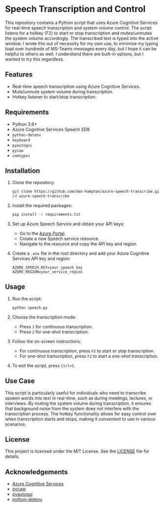 # Speech Transcription and Control

This repository contains a Python script that uses Azure Cognitive Services for real-time speech transcription and system volume control. The script listens for a hotkey (F2) to start or stop transcription and mutes/unmutes the system volume accordingly. The transcribed text is typed into the active window. I wrote this out of necessity for my own use, to minimise my typing load over hundreds of MS-Teams messages every day, but I hope it can be helpful to others as well. I understand there are built-in options, but I wanted to try this regardless. 

## Features

- Real-time speech transcription using Azure Cognitive Services.
- Mute/unmute system volume during transcription.
- Hotkey listener to start/stop transcription.

## Requirements

- Python 3.6+
- Azure Cognitive Services Speech SDK
- `python-dotenv`
- `keyboard`
- `pyautogui`
- `pycaw`
- `comtypes`

## Installation

1. Clone the repository:
    ```sh
    git clone https://github.com/dan-hampton/azure-speech-transcribe.git
    cd azure-speech-transcribe
    ```

2. Install the required packages:
    ```sh
    pip install -r requirements.txt
    ```

3. Set up Azure Speech Service and obtain your API keys:
    - Go to the [Azure Portal](https://portal.azure.com/).
    - Create a new Speech service resource.
    - Navigate to the resource and copy the API key and region.

4. Create a `.env` file in the root directory and add your Azure Cognitive Services API key and region:
    ```env
    AZURE_SPEECH_KEY=your_speech_key
    AZURE_REGION=your_service_region
    ```

## Usage

1. Run the script:
    ```sh
    python speech.py
    ```

2. Choose the transcription mode:
    - Press `1` for continuous transcription.
    - Press `2` for one-shot transcription.

3. Follow the on-screen instructions:
    - For continuous transcription, press `F2` to start or stop transcription.
    - For one-shot transcription, press `F2` to start a one-shot transcription.

4. To exit the script, press `Ctrl+C`.

## Use Case

This script is particularly useful for individuals who need to transcribe spoken words into text in real-time, such as during meetings, lectures, or interviews. By muting the system volume during transcription, it ensures that background noise from the system does not interfere with the transcription process. The hotkey functionality allows for easy control over when transcription starts and stops, making it convenient to use in various scenarios.

## License

This project is licensed under the MIT License. See the [LICENSE](LICENSE) file for details.

## Acknowledgements

- [Azure Cognitive Services](https://azure.microsoft.com/en-us/services/cognitive-services/)
- [pycaw](https://github.com/AndreMiras/pycaw)
- [pyautogui](https://pyautogui.readthedocs.io/en/latest/)
- [python-dotenv](https://github.com/theskumar/python-dotenv)